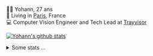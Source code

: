 <p>
  👨🏻 <bold>Yohann</bold>, 27 ans<br/>
  💼 Living in <a href="https://www.google.com/maps?q=paris">Paris</a>, France<br/>
  💻 Computer Vision Engineer and Tech Lead at <a href="https://trayvisor.com/">Trayvisor</a><br/>
</p>

<a href="https://github.com/anuraghazra/github-readme-stats"><img align="center" src="https://github-readme-stats-go94hl40s-yohann84l.vercel.app//api?username=yohann84L&show_icons=true&include_all_commits=true" alt="Yohann's github stats" /> </a>


<details>
  <summary>Some stats ...</summary><br/>
  

<!--START_SECTION:waka-->
![Code Time](http://img.shields.io/badge/Code%20Time-802%20hrs%2048%20mins-blue)

![Profile Views](http://img.shields.io/badge/Profile%20Views-0-blue)

**🐱 My GitHub Data** 

> 📦 440.6 kB Used in GitHub's Storage 
 > 
> 🏆 622 Contributions in the Year 2023
 > 
> 🚫 Not Opted to Hire
 > 
> 📜 24 Public Repositories 
 > 
> 🔑 21 Private Repositories 
 > 
**I'm an Early 🐤** 

```text
🌞 Morning                12671 commits       ████████░░░░░░░░░░░░░░░░░   30.68 % 
🌆 Daytime                23721 commits       ██████████████░░░░░░░░░░░   57.44 % 
🌃 Evening                4744 commits        ███░░░░░░░░░░░░░░░░░░░░░░   11.49 % 
🌙 Night                  160 commits         ░░░░░░░░░░░░░░░░░░░░░░░░░   00.39 % 
```
📅 **I'm Most Productive on Wednesday** 

```text
Monday                   7931 commits        █████░░░░░░░░░░░░░░░░░░░░   19.21 % 
Tuesday                  7673 commits        █████░░░░░░░░░░░░░░░░░░░░   18.58 % 
Wednesday                9171 commits        ██████░░░░░░░░░░░░░░░░░░░   22.21 % 
Thursday                 8756 commits        █████░░░░░░░░░░░░░░░░░░░░   21.20 % 
Friday                   7298 commits        ████░░░░░░░░░░░░░░░░░░░░░   17.67 % 
Saturday                 151 commits         ░░░░░░░░░░░░░░░░░░░░░░░░░   00.37 % 
Sunday                   316 commits         ░░░░░░░░░░░░░░░░░░░░░░░░░   00.77 % 
```


📊 **This Week I Spent My Time On** 

```text
🕑︎ Time Zone: Europe/Paris

💬 Programming Languages: 
Python                   7 hrs 50 mins       ███████████████░░░░░░░░░░   61.36 % 
SQL                      1 hr 49 mins        ████░░░░░░░░░░░░░░░░░░░░░   14.30 % 
YAML                     1 hr 33 mins        ███░░░░░░░░░░░░░░░░░░░░░░   12.20 % 
Text                     31 mins             █░░░░░░░░░░░░░░░░░░░░░░░░   04.14 % 
Jupyter                  15 mins             ░░░░░░░░░░░░░░░░░░░░░░░░░   01.98 % 

🔥 Editors: 
PyCharm                  12 hrs 46 mins      █████████████████████████   100.00 % 

💻 Operating System: 
Mac                      12 hrs 46 mins      █████████████████████████   100.00 % 
```

**I Mostly Code in Python** 

```text
Python                   20 repos            █████████████░░░░░░░░░░░░   51.28 % 
Jupyter Notebook         4 repos             ███░░░░░░░░░░░░░░░░░░░░░░   10.26 % 
HTML                     2 repos             █░░░░░░░░░░░░░░░░░░░░░░░░   05.13 % 
JavaScript               2 repos             █░░░░░░░░░░░░░░░░░░░░░░░░   05.13 % 
Shell                    1 repo              █░░░░░░░░░░░░░░░░░░░░░░░░   02.56 % 
```




 Last Updated on 08/10/2023 00:28:06 UTC
<!--END_SECTION:waka-->
